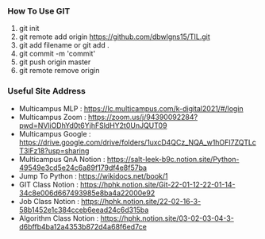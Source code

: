 ### How To Use GIT
1. git init
2. git remote add origin https://github.com/dbwlgns15/TIL.git
3. git add filename or git add .
4. git commit -m 'commit'
5. git push origin master
6. git remote remove origin

### Useful Site Address
- Multicampus MLP : https://lc.multicampus.com/k-digital2021/#/login
- Multicampus Zoom : https://zoom.us/j/94390092284?pwd=NVliODhYd0t6YjhFSldHY2t0UnJQUT09
- Multicampus Google : https://drive.google.com/drive/folders/1uxcD4QCz_NQA_w1hOFI7ZQTLcT3lFz18?usp=sharing
- Multicampus QnA Notion : https://salt-leek-b9c.notion.site/Python-49549e3cd5e24c6a89f179df4e8f57ba
- Jump To Python : https://wikidocs.net/book/1
- GIT Class Notion : https://hphk.notion.site/Git-22-01-12-22-01-14-34c8e006d667493985e8ba4a22000e92
- Job Class Notion : https://hphk.notion.site/22-02-16-3-58b1452e1c384cceb6eead24c6d315ba
- Algorithm Class Notion : https://hphk.notion.site/03-02-03-04-3-d6bffb4ba12a4353b872d4a68f6ed7ce